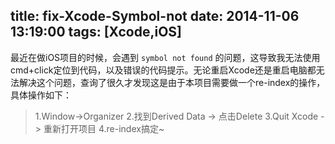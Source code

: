 title: fix-Xcode-Symbol-not
date: 2014-11-06 13:19:00
tags: [Xcode,iOS]
---



最近在做iOS项目的时候，会遇到 ```symbol not found``` 的问题，这导致我无法使用cmd+click定位到代码，以及错误的代码提示。无论重启Xcode还是重启电脑都无法解决这个问题，查询了很久才发现这是由于本项目需要做一个re-index的操作，具体操作如下：

> 1.Window->Organizer
  2.找到Derived Data -> 点击Delete
  3.Quit Xcode -> 重新打开项目
  4.re-index搞定~


  